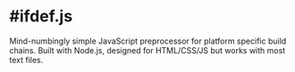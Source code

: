 #ifdef.js
=========

Mind-numbingly simple JavaScript preprocessor for platform specific build chains.
Built with Node.js, designed for HTML/CSS/JS but works with most text files.

